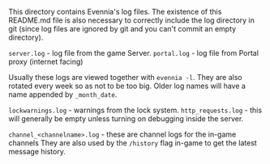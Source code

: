 This directory contains Evennia's log files. The existence of this README.md file is also necessary
to correctly include the log directory in git (since log files are ignored by git and you can't
commit an empty directory).

`server.log` - log file from the game Server.
`portal.log` - log file from Portal proxy (internet facing)

Usually these logs are viewed together with `evennia -l`. They are also rotated every week so as not
to be too big. Older log names will have a name appended by `_month_date`.

`lockwarnings.log` - warnings from the lock system.
`http_requests.log` - this will generally be empty unless turning on debugging inside the server.

`channel_<channelname>.log` - these are channel logs for the in-game channels They are also used
by the `/history` flag in-game to get the latest message history.
